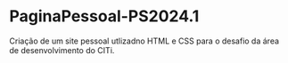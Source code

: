 # PaginaPessoal-PS2024.1
Criação de um site pessoal utlizadno HTML e CSS para o desafio da área de desenvolvimento do CITi.
